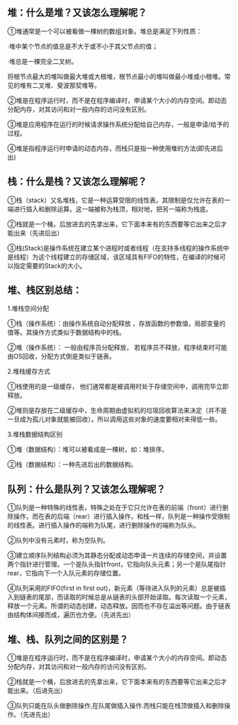 ## 堆：什么是堆？又该怎么理解呢？ ##

①堆通常是一个可以被看做一棵树的数组对象。堆总是满足下列性质：

   ·堆中某个节点的值总是不大于或不小于其父节点的值；

   ·堆总是一棵完全二叉树。

将根节点最大的堆叫做最大堆或大根堆，根节点最小的堆叫做最小堆或小根堆。常见的堆有二叉堆、斐波那契堆等。

②堆是在程序运行时，而不是在程序编译时，申请某个大小的内存空间。即动态分配内存，对其访问和对一般内存的访问没有区别。

③堆是应用程序在运行的时候请求操作系统分配给自己内存，一般是申请/给予的过程。

④堆是指程序运行时申请的动态内存，而栈只是指一种使用堆的方法(即先进后出)

## 栈：什么是栈？又该怎么理解呢？ ##

①栈（stack）又名堆栈，它是一种运算受限的线性表。其限制是仅允许在表的一端进行插入和删除运算。这一端被称为栈顶，相对地，把另一端称为栈底。

②栈就是一个桶，后放进去的先拿出来，它下面本来有的东西要等它出来之后才能出来（先进后出）

③栈(Stack)是操作系统在建立某个进程时或者线程（在支持多线程的操作系统中是线程）为这个线程建立的存储区域，该区域具有FIFO的特性，在编译的时候可以指定需要的Stack的大小。


## 堆、栈区别总结： ##

1.堆栈空间分配

 ①栈（操作系统）：由操作系统自动分配释放 ，存放函数的参数值，局部变量的值等。其操作方式类似于数据结构中的栈。

 ②堆（操作系统）： 一般由程序员分配释放， 若程序员不释放，程序结束时可能由OS回收，分配方式倒是类似于链表。

2.堆栈缓存方式

①栈使用的是一级缓存， 他们通常都是被调用时处于存储空间中，调用完毕立即释放。

②堆则是存放在二级缓存中，生命周期由虚拟机的垃圾回收算法来决定（并不是一旦成为孤儿对象就能被回收）。所以调用这些对象的速度要相对来得低一些。

3.堆栈数据结构区别

①堆（数据结构）：堆可以被看成是一棵树，如：堆排序。

②栈（数据结构）：一种先进后出的数据结构。

## 队列：什么是队列？又该怎么理解呢？ ##

①队列是一种特殊的线性表，特殊之处在于它只允许在表的前端（front）进行删除操作，而在表的后端（rear）进行插入操作，和栈一样，队列是一种操作受限制的线性表。进行插入操作的端称为队尾，进行删除操作的端称为队头。

②队列中没有元素时，称为空队列。

③建立顺序队列结构必须为其静态分配或动态申请一片连续的存储空间，并设置两个指针进行管理。一个是队头指针front，它指向队头元素；另一个是队尾指针rear，它指向下一个入队元素的存储位置。

④队列采用的FIFO(first in first out)，新元素（等待进入队列的元素）总是被插入到链表的尾部，而读取的时候总是从链表的头部开始读取。每次读取一个元素，释放一个元素。所谓的动态创建，动态释放。因而也不存在溢出等问题。由于链表由结构体间接而成，遍历也方便。（先进先出）



## 堆、栈、队列之间的区别是？ ##

①堆是在程序运行时，而不是在程序编译时，申请某个大小的内存空间。即动态分配内存，对其访问和对一般内存的访问没有区别。

②栈就是一个桶，后放进去的先拿出来，它下面本来有的东西要等它出来之后才能出来。（后进先出）

③队列只能在队头做删除操作,在队尾做插入操作.而栈只能在栈顶做插入和删除操作。（先进先出）